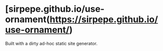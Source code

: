 # [sirpepe.github.io/use-ornament(https://sirpepe.github.io/use-ornament/)

Built with a dirty ad-hoc static site generator.
